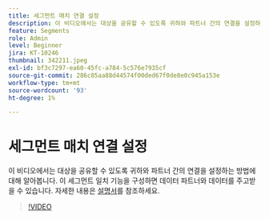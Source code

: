 ```yaml
---
title: 세그먼트 매치 연결 설정
description: 이 비디오에서는 대상을 공유할 수 있도록 귀하와 파트너 간의 연결을 설정하는 방법에 대해 알아봅니다. 이 세그먼트 일치 기능을 구성한 후에는 ... (설명은 60~160자 사이여야 함)
feature: Segments
role: Admin
level: Beginner
jira: KT-10246
thumbnail: 342211.jpeg
exl-id: bf3c7297-ea60-45fc-a784-5c576e7935cf
source-git-commit: 286c85aa88d44574f00ded67f0de8e0c945a153e
workflow-type: tm+mt
source-wordcount: '93'
ht-degree: 1%

---
```


# 세그먼트 매치 연결 설정

이 비디오에서는 대상을 공유할 수 있도록 귀하와 파트너 간의 연결을 설정하는 방법에 대해 알아봅니다. 이 세그먼트 일치 기능을 구성하면 데이터 파트너와 데이터를 주고받을 수 있습니다. 자세한 내용은 [설명서](https://experienceleague.adobe.com/docs/experience-platform/segmentation/ui/segment-match/overview.html?lang=ko)를 참조하세요.

>[!VIDEO](https://video.tv.adobe.com/v/342211/?learn=on&enablevpops)
